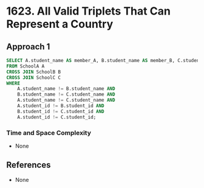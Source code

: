 # 1623. All Valid Triplets That Can Represent a Country

## Approach 1

```sql
SELECT A.student_name AS member_A, B.student_name AS member_B, C.student_name AS member_C
FROM SchoolA A
CROSS JOIN SchoolB B
CROSS JOIN SchoolC C
WHERE 
    A.student_name != B.student_name AND 
    B.student_name != C.student_name AND 
    A.student_name != C.student_name AND 
    A.student_id != B.student_id AND 
    B.student_id != C.student_id AND 
    A.student_id != C.student_id;
```

### Time and Space Complexity
- None

## References
- None